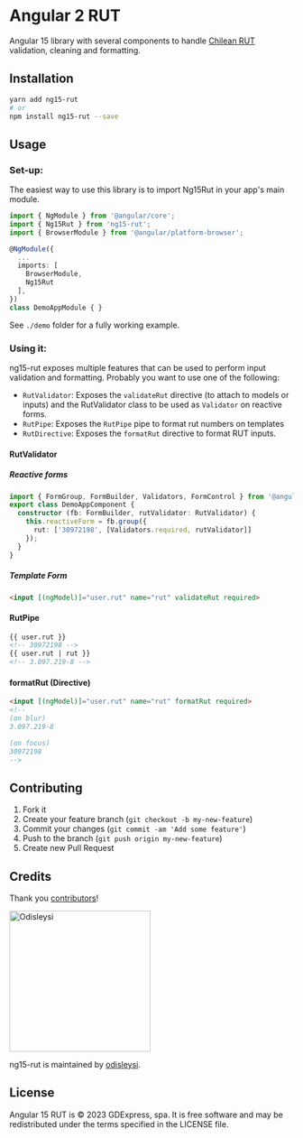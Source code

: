 Angular 2 RUT
=============

Angular 15 library with several components to handle [Chilean RUT](https://en.wikipedia.org/wiki/National_identification_number#Chile) validation, cleaning and formatting.

## Installation

```bash
yarn add ng15-rut
# or
npm install ng15-rut --save
```

## Usage

### Set-up:

The easiest way to use this library is to import Ng15Rut in your app's main module.

```typescript
import { NgModule } from '@angular/core';
import { Ng15Rut } from 'ng15-rut';
import { BrowserModule } from '@angular/platform-browser';

@NgModule({
  ...
  imports: [
    BrowserModule,
    Ng15Rut
  ],
})
class DemoAppModule { }
```

See `./demo` folder for a fully working example.

### Using it:

ng15-rut exposes multiple features that can be used to perform input validation and formatting. Probably you want to use one of the following:

- `RutValidator`: Exposes the `validateRut` directive (to attach to models or inputs) and the RutValidator class to be used as `Validator` on reactive forms.
- `RutPipe`: Exposes the `RutPipe` pipe to format rut numbers on templates
- `RutDirective`: Exposes the `formatRut` directive to format RUT inputs.

#### RutValidator

##### Reactive forms

```typescript
import { FormGroup, FormBuilder, Validators, FormControl } from '@angular/forms';
export class DemoAppComponent {
  constructor (fb: FormBuilder, rutValidator: RutValidator) {
    this.reactiveForm = fb.group({
      rut: ['30972198', [Validators.required, rutValidator]]
    });
  }
}

```

##### Template Form
```html
<input [(ngModel)]="user.rut" name="rut" validateRut required>
```

#### RutPipe

```html
{{ user.rut }}
<!-- 30972198 -->
{{ user.rut | rut }}
<!-- 3.097.219-8 -->
```

#### formatRut (Directive)
```html
<input [(ngModel)]="user.rut" name="rut" formatRut required>
<!--
(on blur)
3.097.219-8

(on focus)
30972198
-->
```

## Contributing

1. Fork it
2. Create your feature branch (`git checkout -b my-new-feature`)
3. Commit your changes (`git commit -am 'Add some feature'`)
4. Push to the branch (`git push origin my-new-feature`)
5. Create new Pull Request

## Credits

Thank you [contributors](https://github.com/odisleysi/ng15-rut/graphs/contributors)!

<img src="https://avatars.githubusercontent.com/u/18350564?v=4" alt="Odisleysi" width="250"/>

ng15-rut is maintained by [odisleysi](https://github.com/odisleysi).

## License

Angular 15 RUT is © 2023 GDExpress, spa. It is free software and may be redistributed under the terms specified in the LICENSE file.
